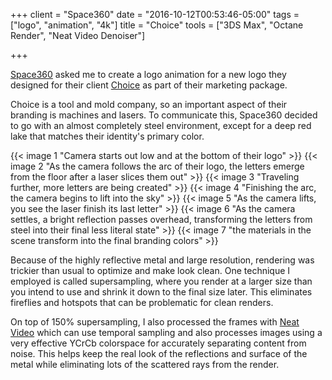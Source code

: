 +++
client = "Space360"
date = "2016-10-12T00:53:46-05:00"
tags = ["logo", "animation", "4k"]
title = "Choice"
tools = ["3DS Max", "Octane Render", "Neat Video Denoiser"]

+++

[Space360](http://www.space3sixty.com/) asked me to create a logo animation for a new logo they designed for their client [Choice](http://www.choicetool.com/) as part of their marketing package.

Choice is a tool and mold company, so an important aspect of their branding is machines and lasers. To communicate this, Space360 decided to go with an almost completely steel environment, except for a deep red lake that matches their identity's primary color.

{{< image 1 "Camera starts out low and at the bottom of their logo" >}}
{{< image 2 "As the camera follows the arc of their logo, the letters emerge from the floor after a laser slices them out" >}}
{{< image 3 "Traveling further, more letters are being created" >}}
{{< image 4 "Finishing the arc, the camera begins to lift into the sky" >}}
{{< image 5 "As the camera lifts, you see the laser finish its last letter" >}}
{{< image 6 "As the camera settles, a bright reflection passes overhead, transforming the letters from steel into their final less literal state" >}}
{{< image 7 "the materials in the scene transform into the final branding colors" >}}

Because of the highly reflective metal and large resolution, rendering was trickier than usual to optimize and make look clean. One technique I employed is called supersampling, where you render at a larger size than you intend to use and shrink it down to the final size later. This eliminates fireflies and hotspots that can be problematic for clean renders.

On top of 150% supersampling, I also processed the frames with [Neat Video](https://www.neatvideo.com/) which can use temporal sampling and also processes images using a very effective YCrCb colorspace for accurately separating content from noise. This helps keep the real look of the reflections and surface of the metal while eliminating lots of the scattered rays from the render.
